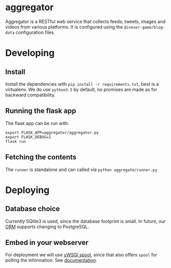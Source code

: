 aggregator
====================
Aggregator is a RESTful web service that collects feeds, tweets, images and videos from various platforms.
It is configured using the `@inexor-game/blog-data` configuration files.

# Developing

## Install
Install the dependencies with `pip install -r requirements.txt`, best is a virtualenv.
We do use `python3.5` by default, no promises are made as for backward compatibility.

## Running the flask app
The flask app can be run with:
```
export FLASK_APP=aggregator/aggregator.py
export FLASK_DEBUG=1
flask run
```

## Fetching the contents
The `runner` is standalone and can called via `python aggregate/runner.py`

# Deploying

## Database choice
Currently SQlite3 is used, since the database footprint is small. In future, our [ORM](http://docs.peewee-orm.com/en/latest/) supports changing to PostgreSQL.

## Embed in your webserver
For deployment we will use [uWSGI spool](https://uwsgi-docs.readthedocs.io/en/latest/Spooler.html), since that also offers `spool` for polling the information.
See [documentation](http://flask.pocoo.org/docs/0.12/deploying/).


